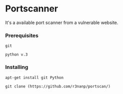 # Portscanner
It's a available port scanner from a vulnerable website.

### Prerequisites

```
git

python v.3

```

### Installing

```
apt-get install git Python

git clone (https://github.com/r3nanp/portscan/)

```

